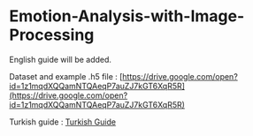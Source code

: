 # Emotion-Analysis-with-Image-Processing

English guide will be added.

Dataset and example .h5 file : [https://drive.google.com/open?id=1z1mqdXQQamNTQAeqP7auZJ7kGT6XqR5R](https://drive.google.com/open?id=1z1mqdXQQamNTQAeqP7auZJ7kGT6XqR5R)

Turkish guide : [Turkish Guide](https://drive.google.com/open?id=1mXNHkclMUGE1EpAc1RBG2D7WScGUmn4o "Turkish Guide")
